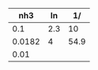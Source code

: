 | nh3    | ln  | 1/   |
| ------ | --- | ---- |
| 0.1    | 2.3 | 10   |
| 0.0182 | 4   | 54.9 |
| 0.01   |     |      |

